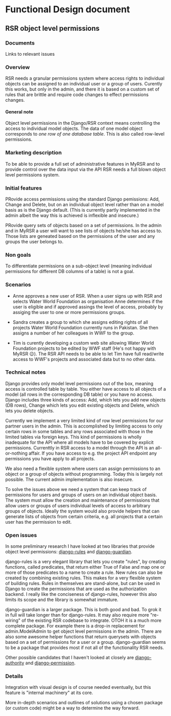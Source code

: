 # Functional Design document

RSR object level permissions
-------------

### Documents
Links to relevant issues

### Overview
RSR needs a granular permissions system where access rights to individual objects can be assigned to an individual user or a group of users. Curently this works, but only in the admin, and there it is based on a custom set of rules that are brittle and require code changes to effect permissions changes.

#### General note
Object level permissions in the Django/RSR context means controlling the access to individual model objects. The data of one model object corresponds to *one row of one database table*. This is also called row-level permissions.

### Marketing description
To be able to provide a full set of administrative features in MyRSR and to provide control over the data input via the API RSR needs a full blown object level permissions system.

### Initial features
PRovide access permissions using the standard Django pemissions: Add, Change and Delete, but on an individual object level rather than on a model basis as is the Django default. (This is currently partly implemented in the admin albeit the way this is achieved is inflexible and insecure.)

PRovide query sets of objects based on a set of permissions. In the admin and in MyRSR a user will want to see lists of objects he/she has access to. Those lists are geneated based on the permissions of the user and any groups the user belongs to.

### Non goals
To differentiate permissions on a sub-object level (meaning individual permissions for different DB columns of a table) is not a goal.

### Scenarios

* Anne approves a new user of RSR. When a user signs up with RSR and selects Water World Foundation as organisation Anne determines if the user is eligible and if approved assings the level of access, probably by assiging the user to one or more permissions groups.

* Sandra creates a group to which she assigns editing rights of all projects Water World Foundation currently runs in Pakistan. She then assigns a number of her colleagues in WWF to the group.

* Tim is curently developing a custom web site allowing Water World Foundation projects to be edited by WWF staff (He's not happy with MyRSR :wink:). The RSR API needs to be able to let Tim have full read/write access to WWF's projects and associated data but to no other data.

### Technical notes
Django provides only model level permissions out of the box, meaning access is controlled table by table. You either have access to all objects of a model (all rows in the corresponding DB table) or you have no access. Django includes three kinds of access: Add, which lets you add new objects (DB rows), Change which lets you edit existing objects and Delete, which lets you delete objects.

Currently we implement a very limited kind of row level permissions for our partner users in the admin. This is accomplished by limiting access to only certain rows in some tables and any rows associated with those in the limited tables via foreign keys. This kind of permissions is wholly inadequate for the API where all models have to be covered by explicit permissions. Currenttly in RSR access to a model through the API is an all-or-nothing affair. If you have access to e.g. the project API endpoint any permissions you have apply to all projects.

We also need a flexible system where users can assign permissions to an object or a group of objects without programming. Today this is largely not possible. The current admin implementation is also insecure.

To solve the issues above we need a system that can keep track of permissions for users and groups of users on an individual object basis. The system must allow the creation and maintenance of permissions that allow users or groups of users individual levels of access to arbitrary groups of objects. Ideally the system would also provide helpers that can generate lists of objects from certain criteria, e.g. all projects that a certain user has the permission to edit.


### Open issues
In some preliminary research I have looked at two libraries that provide object level permissions: [django-rules](https://github.com/dfunckt/django-rules) and [django-guardian](https://github.com/lukaszb/django-guardian). 

django-rules is a very elegant library that lets you create "rules", by creating functions, called predicates, that return either True of False and map one or more of those predicates to a name to create a rule. New rules can also be created by combining existing rules. This makes for a very flexible system of building rules. Rules in themselves are stand-alone, but can be used in Django to create the permissions that are used as the authorization backend. I really like the conciseness of django-rules, however this also limits its scope and the library is somewhat immature.

django-guardian is a larger package. This is both good and bad. To grok it in full will take longer than for django-rules. It may also require more "re-wiring" of the existing RSR codebase to integrate. OTOH it is a much more complete package. For example there is a drop-in replacement for admin.ModelAdmin to get object level permissions in the admin. There are also some awesome helper functions that return querysets with objects based on a set of permissions for a user or a group. django-guardian seems to be a package that provides most if not all of the functionality RSR needs.

Other possible candidates that I haven't looked at closely are [django-authority](https://github.com/jezdez/django-authority) and [django-permission](https://github.com/lambdalisue/django-permission).

### Details
Integration with visual design is of course needed eventually, but this feature is "internal machinery" at its core.

More in-depth scenarios and outlines of solutions using a chosen package (or custom code) might be a way to determine the way forward.
